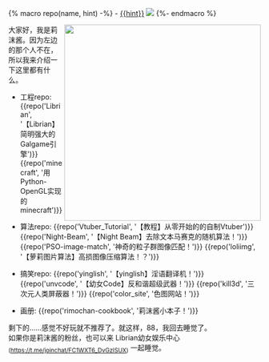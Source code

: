 {% macro repo(name, hint) -%}
    - [{{hint}}](https://github.com/RimoChan/{{name}})
    [![](https://img.shields.io/github/stars/RimoChan/{{name}}.svg?&label=☆&labelColor=8c8&color=yellow)](https://github.com/RimoChan/{{name}}/stargazers)
{%- endmacro %}

<img align="right" src="https://cdn.jsdelivr.net/gh/RimoChan/rimochan-cookbook/外/0.webp" width='392px'>

大家好，我是莉沫酱。因为左边的那个人不在，所以我来介绍一下这里都有什么。

+ 工程repo: 
    {{repo('Librian', '【Librian】简明强大的Galgame引擎')}}
    {{repo('minecraft', '用Python-OpenGL实现的minecraft')}}

+ 算法repo: 
    {{repo('Vtuber_Tutorial', '【教程】从零开始的的自制Vtuber')}}
    {{repo('Night-Beam', '【Night Beam】去除文本马赛克的随机算法！')}}
    {{repo('PSO-image-match', '神奇的粒子群图像匹配！')}}
    {{repo('loliimg', '【萝莉图片算法】高损图像压缩算法！？')}}

+ 搞笑repo: 
    {{repo('yinglish', '【yinglish】淫语翻译机！')}}
    {{repo('unvcode', '【幼女Code】反和谐超级武器！')}}
    {{repo('kill3d', '三次元人类屏蔽器！')}}
    {{repo('color_site', '色图网站！')}}
    
+ 画册:
    {{repo('rimochan-cookbook', '莉沫酱小本子！')}}

剩下的……感觉不好玩就不推荐了。就这样，88，我回去睡觉了。  
如果你是莉沫酱的粉丝，也可以来 Librian幼女娱乐中心<sub>(<https://t.me/joinchat/FC1WXT6_DvGzISUX>)</sub> 一起睡觉。